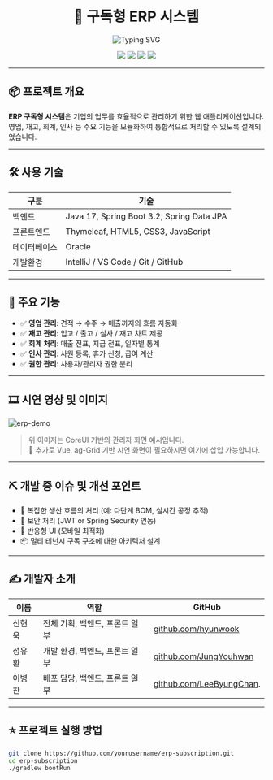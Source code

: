 <h1 align="center">
  🚀 구독형 ERP 시스템
</h1>

<p align="center">
  <img src="https://readme-typing-svg.demolab.com?font=Fira+Code&pause=1000&center=true&vCenter=true&width=435&lines=ERP+Subscription+System+Project;Spring+Boot+%2B+Thymeleaf+%2B+MySQL" alt="Typing SVG" />
</p>

<p align="center">
  <img src="https://img.shields.io/badge/Java-17-007396?style=for-the-badge&logo=openjdk&logoColor=white"/>
  <img src="https://img.shields.io/badge/SpringBoot-3.2-6DB33F?style=for-the-badge&logo=springboot&logoColor=white"/>
  <img src="https://img.shields.io/badge/Thymeleaf-3.1-005F0F?style=for-the-badge&logo=thymeleaf&logoColor=white"/>
  <img src="https://img.shields.io/badge/Oracle-19c-F80000?style=for-the-badge&logo=oracle&logoColor=white"/>
</p>

---

## 📦 프로젝트 개요

**ERP 구독형 시스템**은 기업의 업무를 효율적으로 관리하기 위한 웹 애플리케이션입니다.  
영업, 재고, 회계, 인사 등 주요 기능을 모듈화하여 통합적으로 처리할 수 있도록 설계되었습니다.

---

## 🛠️ 사용 기술

| 구분 | 기술 |
|------|------|
| 백엔드 | Java 17, Spring Boot 3.2, Spring Data JPA |
| 프론트엔드 | Thymeleaf, HTML5, CSS3, JavaScript |
| 데이터베이스 | Oracle |
| 개발환경 | IntelliJ / VS Code / Git / GitHub |

---

## 📁 주요 기능

- ✅ **영업 관리**: 견적 → 수주 → 매출까지의 흐름 자동화  
- ✅ **재고 관리**: 입고 / 출고 / 실사 / 재고 차트 제공  
- ✅ **회계 처리**: 매출 전표, 지급 전표, 일자별 통계  
- ✅ **인사 관리**: 사원 등록, 휴가 신청, 급여 계산  
- ✅ **권한 관리**: 사용자/관리자 권한 분리  

---

## 🎞️ 시연 영상 및 이미지

![erp-demo](https://your-gif-url-here.gif)

> 위 이미지는 CoreUI 기반의 관리자 화면 예시입니다.  
> 📌 추가로 Vue, ag-Grid 기반 시연 화면이 필요하시면 여기에 삽입 가능합니다.

---

## ⛏️ 개발 중 이슈 및 개선 포인트

- 🔧 복잡한 생산 흐름의 처리 (예: 다단계 BOM, 실시간 공정 추적)
- 🔐 보안 처리 (JWT or Spring Security 연동)
- 📱 반응형 UI (모바일 최적화)
- 📦 멀티 테넌시 구독 구조에 대한 아키텍처 설계

---

## ✍️ 개발자 소개

| 이름 | 역할 | GitHub |
|------|------|--------|
| 신현욱 | 전체 기획, 백엔드, 프론트 일부 | [github.com/hyunwook](https://github.com/yourusername) |
| 정유환 | 개발 환경, 백엔드, 프론트 일부 | [github.com/JungYouhwan](https://github.com/JungYouhwan) |
| 이병찬 | 배포 담당, 백엔드, 프론트 일부 | [github.com/LeeByungChan](https://github.com/poes0147). |
---

## ⭐ 프로젝트 실행 방법

```bash
git clone https://github.com/yourusername/erp-subscription.git
cd erp-subscription
./gradlew bootRun
